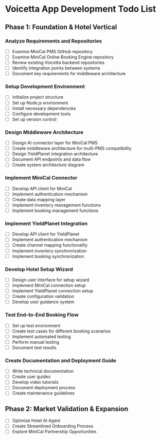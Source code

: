 # Voicetta App Development Todo List

## Phase 1: Foundation & Hotel Vertical

### Analyze Requirements and Repositories
- [ ] Examine MiniCal PMS GitHub repository
- [ ] Examine MiniCal Online Booking Engine repository
- [ ] Review existing Voicetta backend repositories
- [ ] Identify integration points between systems
- [ ] Document key requirements for middleware architecture

### Setup Development Environment
- [ ] Initialize project structure
- [ ] Set up Node.js environment
- [ ] Install necessary dependencies
- [ ] Configure development tools
- [ ] Set up version control

### Design Middleware Architecture
- [ ] Design AI connector layer for MiniCal PMS
- [ ] Create middleware architecture for multi-PMS compatibility
- [ ] Design YieldPlanet integration architecture
- [ ] Document API endpoints and data flow
- [ ] Create system architecture diagram

### Implement MiniCal Connector
- [ ] Develop API client for MiniCal
- [ ] Implement authentication mechanism
- [ ] Create data mapping layer
- [ ] Implement inventory management functions
- [ ] Implement booking management functions

### Implement YieldPlanet Integration
- [ ] Develop API client for YieldPlanet
- [ ] Implement authentication mechanism
- [ ] Create channel mapping functionality
- [ ] Implement inventory synchronization
- [ ] Implement booking synchronization

### Develop Hotel Setup Wizard
- [ ] Design user interface for setup wizard
- [ ] Implement MiniCal connection setup
- [ ] Implement YieldPlanet connection setup
- [ ] Create configuration validation
- [ ] Develop user guidance system

### Test End-to-End Booking Flow
- [ ] Set up test environment
- [ ] Create test cases for different booking scenarios
- [ ] Implement automated testing
- [ ] Perform manual testing
- [ ] Document test results

### Create Documentation and Deployment Guide
- [ ] Write technical documentation
- [ ] Create user guides
- [ ] Develop video tutorials
- [ ] Document deployment process
- [ ] Create maintenance guidelines

## Phase 2: Market Validation & Expansion
- [ ] Optimize Hotel AI Agent
- [ ] Create Streamlined Onboarding Process
- [ ] Explore MiniCal Partnership Opportunities
